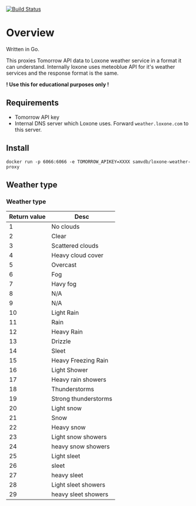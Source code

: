 

[![Build Status](https://travis-ci.com/samvdb/loxone-weather-proxy.svg?branch=master)](https://travis-ci.com/samvdb/loxone-weather-proxy)

# Overview 

Written in Go.

This proxies Tomorrow API data to Loxone weather service in a format it can understand.
Internally loxone uses meteoblue API for it's weather services and the response format is the same.

**! Use this for educational purposes only !**

## Requirements

- Tomorrow API key
- Internal DNS server which Loxone uses. Forward `weather.loxone.com` to this server.

## Install

```.env
docker run -p 6066:6066 -e TOMORROW_APIKEY=XXXX samvdb/loxone-weather-proxy
```

## Weather type

### Weather type ##

Return value  | Desc                 |
------------- | -------------------  |
1             | No clouds            |
2             | Clear                |
3             | Scattered clouds     |
4             | Heavy cloud cover    |
5             | Overcast             |
6             | Fog                  |
7             | Havy fog             |
8             | N/A                  |
9             | N/A                  |
10            | Light Rain           |
11            | Rain                 |
12            | Heavy Rain           |
13            | Drizzle              |
14            | Sleet                |
15            | Heavy Freezing Rain  |
16            | Light Shower         |
17            | Heavy rain showers   |
18            | Thunderstorms        |
19            | Strong thunderstorms |
20            | Light snow           |
21            | Snow                 |
22            | Heavy snow           |
23            | Light snow showers   |
24            | heavy snow showers   |
25            | Light sleet          |
26            | sleet                |
27            | heavy sleet          |
28            | Light sleet showers  |
29            | heavy sleet showers  |
